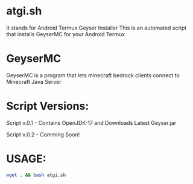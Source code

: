 # atgi.sh
It stands for Android Termux Geyser Installer
This is an automated script that installs GeyserMC for your Android Termux

# GeyserMC

GeyserMC is a program that lets minecraft bedrock clients connect to Minecraft Java Server

# Script Versions:
Script v.0.1 - Contains OpenJDK-17 and Downloads Latest Geyser.jar

Script v.0.2 - Comming Soon!

# USAGE:
```bash
wget . && bash atgi.sh
```
